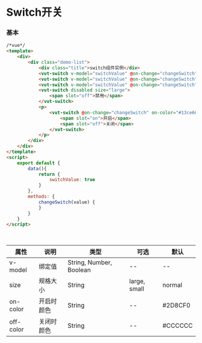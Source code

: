 # Switch开关  

### 基本  
```html
/*vue*/
<template>
	<div>
		<div class="demo-list">
			<div class="title">switch组件实例</div>
			<vut-switch v-model="switchValue" @on-change="changeSwitch" size="large"></vut-switch>
			<vut-switch v-model="switchValue" @on-change="changeSwitch"></vut-switch>
			<vut-switch v-model="switchValue" @on-change="changeSwitch" size="small"></vut-switch>
			<vut-switch disabled size="large">
				<span slot="off">禁用</span>
			</vut-switch>
			<p>
				<vut-switch @on-change="changeSwitch" on-color="#13ce66" off-color="#ff4949" size="large">
					<span slot="on">开启</span>
					<span slot="off">关闭</span>
				</vut-switch>
			</p>
		</div>
	</div>
</template>
<script>
	export default {
		data(){
			return {
				switchValue: true
			}
		},
		methods: {
			changeSwitch(value) {
			}
		}
	}
</script>
```

<br/>

属性 | 说明 | 类型 | 可选 | 默认
--- | ---- | ---- | ---- | ----
v-model | 绑定值 | String, Number, Boolean | -- | --
size | 规格大小 | String | large, small | normal
on-color | 开启时颜色 | String | -- | #2D8CF0
off-color | 关闭时颜色 | String | -- | #CCCCCC